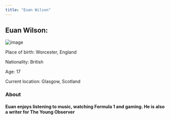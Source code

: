 ```yaml
---
title: "Euan Wilson"
---
```

## Euan Wilson:

![image](../../img/Euan-Wilson.png)

Place of birth: Worcester, England

Nationality: British

Age: 17

Current location: Glasgow, Scotland


### About



#### Euan enjoys listening to music, watching Formula 1 and gaming. He is also a writer for The Young Observer